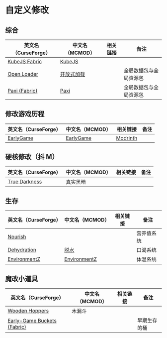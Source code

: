# 自定义修改

## 综合

| 英文名（CurseForge）                                                        | 中文名（MCMOD）                                    | 相关链接 | 备注                   |
| --------------------------------------------------------------------------- | -------------------------------------------------- | -------- | ---------------------- |
| [KubeJS Fabric](https://www.curseforge.com/minecraft/mc-mods/kubejs-fabric) | [KubeJS](https://www.mcmod.cn/class/2450.html)     |          |                        |
| [Open Loader](https://www.curseforge.com/minecraft/mc-mods/open-loader)     | [开放式加载](https://www.mcmod.cn/class/3002.html) |          | 全局数据包与全局资源包 |
| [Paxi (Fabric)](https://www.curseforge.com/minecraft/mc-mods/paxi-fabric)   | [Paxi](https://www.mcmod.cn/class/4615.html)       |          | 全局数据包与全局资源包 |

## 修改游戏历程

| 英文名（CurseForge）                                                | 中文名（MCMOD）                                   | 相关链接                                       | 备注 |
| ------------------------------------------------------------------- | ------------------------------------------------- | ---------------------------------------------- | ---- |
| [EarlyGame](https://www.curseforge.com/minecraft/mc-mods/earlygame) | [EarlyGame](https://www.mcmod.cn/class/4965.html) | [Modrinth](https://modrinth.com/mod/earlygame) |      |

## 硬核修改（抖 M）

| 英文名（CurseForge）                                                        | 中文名（MCMOD） | 相关链接 | 备注 |
| --------------------------------------------------------------------------- | --------------- | -------- | ---- |
| [True Darkness](https://www.curseforge.com/minecraft/mc-mods/true-darkness) | 真实黑暗        |          |      |

## 生存

| 英文名（CurseForge）                                                      | 中文名（MCMOD）                                      | 相关链接 | 备注       |
| ------------------------------------------------------------------------- | ---------------------------------------------------- | -------- | ---------- |
| [Nourish](https://www.curseforge.com/minecraft/mc-mods/nourish)           |                                                      |          | 营养值系统 |
| [Dehydration](https://www.curseforge.com/minecraft/mc-mods/dehydration)   | [脱水](https://www.mcmod.cn/class/3883.html)         |          | 口渴系统   |
| [EnvironmentZ](https://www.curseforge.com/minecraft/mc-mods/environmentz) | [EnvironmentZ](https://www.mcmod.cn/class/5055.html) |          | 体温系统   |

## 魔改小道具

| 英文名（CurseForge）                                                                           | 中文名（MCMOD） | 相关链接 | 备注         |
| ---------------------------------------------------------------------------------------------- | --------------- | -------- | ------------ |
| [Wooden Hoppers](https://www.curseforge.com/minecraft/mc-mods/wooden-hoppers)                  | 木漏斗          |          |              |
| [Early-Game Buckets (Fabric)](https://www.curseforge.com/minecraft/mc-mods/new-buckets-fabric) |                 |          | 早期生存的桶 |
